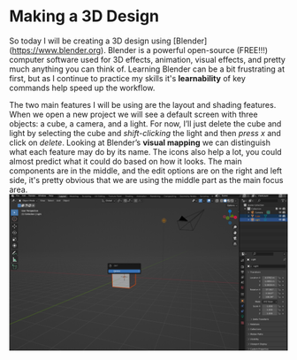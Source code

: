 # Making a 3D Design 
So today I will be creating a 3D design using [Blender] (https://www.blender.org). Blender is a powerful open-source (FREE!!!) computer software used for 3D effects, animation, visual effects, and pretty much anything you can think of. Learning Blender can be a bit frustrating at first, but as I continue to practice my skills it's **learnability** of key commands help speed up the workflow.

The two main features I will be using are the layout and shading features. When we open a new project we will see a default screen with three objects: a cube, a camera, and a light. For now, I’ll just delete the cube and light by selecting the cube and *shift-clicking* the light and then *press x* and click on *delete*. Looking at Blender’s **visual mapping** we can distinguish what each feature may do by its name. The icons also help a lot, you could almost predict what it could do based on how it looks. The main components are in the middle, and the edit options are on the right and left side, it's pretty obvious that we are using the middle part as the main focus area.  
![Step 1](assets/UXP1.JPG) 
